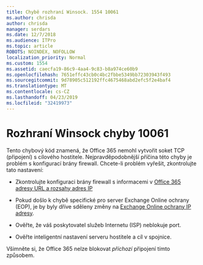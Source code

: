 ```yaml
---
title: Chybě rozhraní Winsock. 1554 10061
ms.author: chrisda
author: chrisda
manager: serdars
ms.date: 12/7/2018
ms.audience: ITPro
ms.topic: article
ROBOTS: NOINDEX, NOFOLLOW
localization_priority: Normal
ms.custom: 1554
ms.assetid: caecfa19-86c9-4aa4-9c83-b8a974ce60b9
ms.openlocfilehash: 7651effc43cb0c4bc2fbbe5349bb72303943f493
ms.sourcegitcommit: 9d78905c512192ffc4675468abd2efc5f2e4baf4
ms.translationtype: MT
ms.contentlocale: cs-CZ
ms.lasthandoff: 04/23/2019
ms.locfileid: "32419973"
---
```

# <a name="winsock-error-10061"></a>Rozhraní Winsock chyby 10061

Tento chybový kód znamená, že Office 365 nemohl vytvořit soket TCP (připojení) s cílového hostitele. Nejpravděpodobnější příčina této chyby je problém s konfigurací brány firewall. Chcete-li problém vyřešit, zkontrolujte tato nastavení:

- Zkontrolujte konfiguraci brány firewall s informacemi v [Office 365 adresy URL a rozsahy adres IP](https://docs.microsoft.com/office365/enterprise/urls-and-ip-address-ranges)

- Pokud došlo k chybě specifické pro server Exchange Online ochrany (EOP), je by byly dříve sděleny změny na [Exchange Online ochrany IP adresy](https://docs.microsoft.com/office365/SecurityCompliance/eop/exchange-online-protection-ip-addresses).

- Ověřte, že váš poskytovatel služeb Internetu (ISP) neblokuje port.

- Ověřte inteligentní nastavení serveru hostitele a cíl v spojnice.

Všimněte si, že Office 365 nelze blokovat *příchozí* připojení tímto způsobem.
